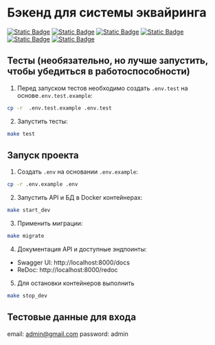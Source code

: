 # Бэкенд для системы эквайринга

[![Static Badge](https://img.shields.io/badge/python-3670A0?style=for-the-badge&logo=python&logoColor=ffdd54)](https://www.python.org)
[![Static Badge](https://img.shields.io/badge/FastAPI-005571?style=for-the-badge&logo=fastapi)](https://fastapi.tiangolo.com/)
[![Static Badge](https://img.shields.io/badge/-Swagger-%23Clojure?style=for-the-badge&logo=swagger&logoColor=white)](https://swagger.io)
[![Static Badge](https://img.shields.io/badge/postgresql-4169e1?style=for-the-badge&logo=postgresql&logoColor=white)](https://www.postgresql.org)
[![Static Badge](https://img.shields.io/badge/-SQLAlchemy-ffd54?style=for-the-badge&logo=sqlalchemy&logoColor=white)](https://www.sqlalchemy.org/)
[![Static Badge](https://img.shields.io/badge/docker-257bd6?style=for-the-badge&logo=docker&logoColor=white)](https://www.docker.com/)


## Тесты (необязательно, но лучше запустить, чтобы убедиться в работоспособности)
1. Перед запуском тестов необходимо создать `.env.test` на основе`.env.test.example`:
```bash
cp -r  .env.test.example .env.test
```

2. Запустить тесты:
```bash
make test
```


## Запуск проекта
1. Создать `.env` на основании `.env.example`:
```bash
cp -r .env.example .env
```

2. Запустить API и БД в Docker контейнерах:
```bash
make start_dev
```

3. Применить миграции:
```bash
make migrate
```

4. Документация API и доступные эндпоинты:
* Swagger UI: http://localhost:8000/docs
* ReDoc: http://localhost:8000/redoc

5. Для остановки контейнеров выполнить
```bash
make stop_dev
```

## Тестовые данные для входа

email: admin@gmail.com
password: admin
